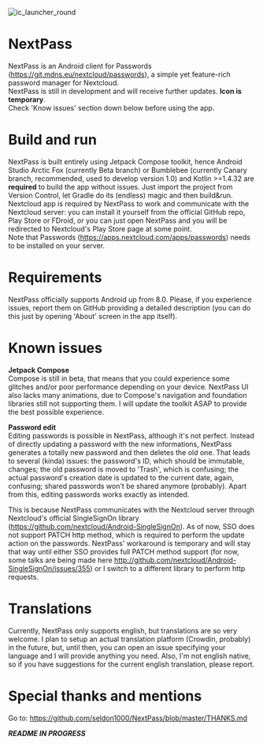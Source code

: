 ![ic_launcher_round](https://user-images.githubusercontent.com/55358113/122177060-8e66b500-ce85-11eb-89d4-ee1b7636bf12.png)

# NextPass
NextPass is an Android client for Passwords (https://git.mdns.eu/nextcloud/passwords), a simple yet feature-rich password manager for Nextcloud.<br />NextPass is still in development and will receive further updates. **Icon is temporary**.<br />Check 'Know issues' section down below before using the app.



# Build and run
NextPass is built entirely using Jetpack Compose toolkit, hence Android Studio Arctic Fox (currently Beta branch) or Bumblebee (currently Canary branch, recommended, used to develop version 1.0) and Kotlin >=1.4.32 are **required** to build the app without issues.
Just import the project from Version Control, let Gradle do its (endless) magic and then build&run.<br />Nextcloud app is required by NextPass to work and communicate with the Nextcloud server: you can install it yourself from  the official GitHub repo, Play Store or FDroid, or you can just open NextPass and you will be redirected to Nextcloud's Play Store page at some point.<br />Note that Passwords (https://apps.nextcloud.com/apps/passwords) needs to be installed on your server.


# Requirements
NextPass officially supports Android up from 8.0. Please, if you experience issues, report them on GitHub providing a detailed description (you can do this just by opening 'About' screen in the app itself).


# Known issues
**Jetpack Compose**<br />
Compose is still in beta, that means that you could experience some glitches and/or poor performance depending on your device. NextPass UI also lacks many animations, due to Compose's navigation and foundation libraries still not supporting them. I will update the toolkit ASAP to provide the best possible experience.


**Password edit**<br />
Editing passwords is possible in NextPass, although it's not perfect. Instead of directly updating a password with the new informations, NextPass generates a totally new password and then deletes the old one. That leads to several (kinda) issues: the password's ID, which should be immutable, changes; the old password is moved to 'Trash', which is confusing; the actual password's creation date is updated to the current date, again, confusing; shared passwords won't be shared anymore (probably). Apart from this, editing passwords works exactly as intended.

This is because NextPass communicates with the Nextcloud server through Nextcloud's official SingleSignOn library (https://github.com/nextcloud/Android-SingleSignOn). As of now, SSO does not support PATCH http method, which is required to perform the update action on the passwords. NextPass' workaround is temporary and will stay that way until either SSO provides full PATCH method support (for now, some talks are being made here http://github.com/nextcloud/Android-SingleSignOn/issues/355) or I switch to a different library to perform http requests.


# Translations
Currently, NextPass only supports english, but translations are so very welcome. I plan to setup an actual translation platform (Crowdin, probably) in the future, but, until then, you can open an issue specifying your language and I will provide anything you need. Also, I'm not english native, so if you have suggestions for the current english translation, please report.

# Special thanks and mentions
Go to: https://github.com/seldon1000/NextPass/blob/master/THANKS.md


***README IN PROGRESS***
